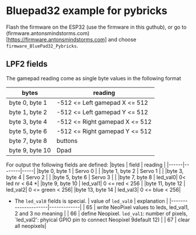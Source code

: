 # Bluepad32 example for pybricks

Flash the firmware on the ESP32 (use the firmware in this guthub), or go to (firmware.antonsmindstorms.com)[https://firmware.antonsmindstorms.com] and choose `firmware_BluePad32_Pybricks`.

## LPF2 fields

The gamepad reading come as single byte values in the following format

|bytes | reading |
|------|--------|
|byte 0, byte 1 | -512 <= Left gamepad X <= 512 |
|byte 1, byte 2 | -512 <= Left gamepad Y <= 512 |
|byte 3, byte 4 | -512 <= Right gamepad X <= 512 |
|byte 5, byte 6 | -512 <= Right gamepad Y <= 512 |
|byte 7, byte 8 | buttons |
| byte 9, byte 10 | Dpad |

For output the following fields are defined:
|bytes | field | reading |
|------|--------|-----|
|byte 0, byte 1 | Servo 0 | |
|byte 1, byte 2 | Servo 1 | |
|byte 3, byte 4 | Servo 2 | |
|byte 5, byte 6 | Servo 3 | |
|byte 7, byte 8 | led_val0| 0< led nr < 64 *|
|byte 9, byte 10 | led_val1|  0 <= red < 256 |
|byte 11, byte 12 | led_val2| 0 <=  green < 256|
|byte 13, byte 14 | led_val3| 0 <=  blue < 256|

* The `led_val0` fields is special. 
| value of `led_val0` | explanation |
|---------------------|-------------|
| 65		      | write NeoPixel values to leds, led_val1, 2 and 3 no meaning |
| 66	 	 | define Neopixel. `led_val1`: number of pixels, `led_val2': phyical GPIO pin to connect Neopixel 9default 12) |
| 67		| clear all neopixels|

